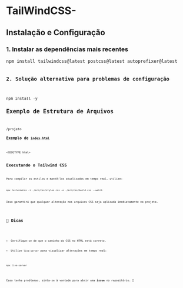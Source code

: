 # TailWindCSS-


<h2>Instalação e Configuração</h2>
<h3>1. Instalar as dependências mais recentes</h3>
<pre><code>npm install tailwindcss@latest postcss@latest autoprefixer@latest

<h3>2. Solução alternativa para problemas de configuração</h3>
<pre><code>npm install -y
<h2>Exemplo de Estrutura de Arquivos</h2>
<pre><code>/projeto
<h3>Exemplo de <code>index.html</code></h3>
<pre><code>&lt;!DOCTYPE html&gt;

<h2>Executando o Tailwind CSS</h2>
<p>Para compilar os estilos e mantê-los atualizados em tempo real, utilize:</p>
<pre><code>npx tailwindcss -i ./src/css/styles.css -o ./src/css/build.css --watch</code></pre>
<p>Isso garantirá que qualquer alteração nos arquivos CSS seja aplicada imediatamente no projeto.</p>

<h2>📌 Dicas</h2>
<ul>
    <li>Certifique-se de que o caminho do CSS no HTML está correto.</li>
    <li>Utilize <code>live-server</code> para visualizar alterações em tempo real:</li>
</ul>
<pre><code>npx live-server</code></pre>

<p>Caso tenha problemas, sinta-se à vontade para abrir uma <strong>issue</strong> no repositório. 🚀</p>